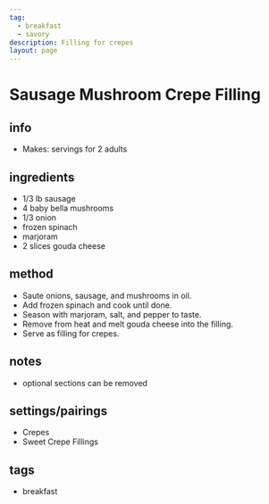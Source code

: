 ```yaml
---
tag:
  - breakfast
  - savory
description: Filling for crepes
layout: page
---
```


# Sausage Mushroom Crepe Filling

## info  
* Makes: servings for 2 adults

## ingredients
* 1/3 lb sausage
* 4 baby bella mushrooms
* 1/3 onion
* frozen spinach
* marjoram
* 2 slices gouda cheese

## method  
* Saute onions, sausage, and mushrooms in oil.
* Add frozen spinach and cook until done.
* Season with marjoram, salt, and pepper to taste.
* Remove from heat and melt gouda cheese into the filling.
* Serve as filling for crepes.

## notes  
* optional sections can be removed

## settings/pairings
* Crepes
* Sweet Crepe Fillings

## tags
* breakfast